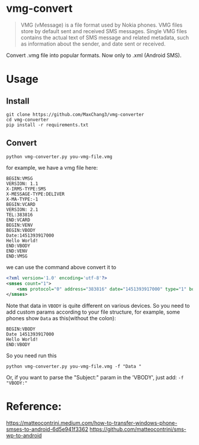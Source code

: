 # vmg-convert

> VMG (vMessage) is a file format used by Nokia phones. VMG files store by default sent and received SMS messages. Single VMG files contains the actual text of SMS message and related metadata, such as information about the sender, and date sent or received.

Convert .vmg file into popular formats. Now only to .xml (Android SMS).

# Usage
## Install
```properties
git clone https://github.com/MaxChang3/vmg-converter
cd vmg-converter
pip install -r requirements.txt
```
## Convert

```properties
python vmg-converter.py you-vmg-file.vmg
```

for example, we have a vmg file here:

```properties
BEGIN:VMSG
VERSION: 1.1
X-IRMS-TYPE:SMS
X-MESSAGE-TYPE:DELIVER
X-MA-TYPE:-1
BEGIN:VCARD
VERSION: 2.1
TEL:383816
END:VCARD
BEGIN:VENV
BEGIN:VBODY
Date:1451393917000
Hello World!
END:VBODY
END:VENV
END:VMSG
```

we can use the command above convert it to

```xml
<?xml version='1.0' encoding='utf-8'?>
<smses count="1">
	<sms protocol="0" address="383816" date="1451393917000" type="1" body="Hello World!"></sms>
</smses>
```

Note that data in `VBODY` is quite different on various devices. So you need to add custom params according to your file structure, for example, some phones show `Data` as this(without the colon):

```properties
BEGIN:VBODY
Date 1451393917000
Hello World!
END:VBODY
```
So you need run this

```properties
python vmg-converter.py you-vmg-file.vmg -f "Data "
```

Or, if you want to parse the "Subject:" param in the 'VBODY', just add: `-f "VBODY:"`

# Reference:
https://matteocontrini.medium.com/how-to-transfer-windows-phone-smses-to-android-6d5e941f3362
https://github.com/matteocontrini/sms-wp-to-android
